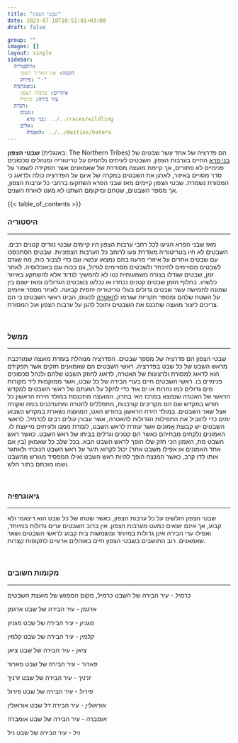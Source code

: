 ```yaml
---
title: "שבטי הצפון"
date: 2023-07-18T18:51:01+03:00
draft: false

group: ""
images: []
layout: single
sidebar:
  היסטוריה:
    הקמה: אין תאריך רשמי
    פירוק: "-"
  גיאוגרפיה:
    איזורים: ערבות הצפון
    עיר בירה: כרמיל
  חברה:
    גזעים: 
      בני פרא: ../../races/wildling
    אלים:
      האטרה: ../../deities/hatera
---
```


**שבטי הצפון** (באנגלית: The Northern Tribes) הם פדרציה של אחד עשר שבטים של [בני פרא](../../races/wildling) החיים בערבות הצפון. השבטים לעיתים נלחמים על טריטוריה ומנהלים סכסוכים פנימיים לא פתורים, אך קיימת מועצה מסודרת של שאמאנים אשר תפקידה לשמור על סדר מסויים באיזור, לארגן את השבטים במקרה של איום על הפדרציה כולה ולדאוג כי המסורת נשמרת. שבטי הצפון קיימים מאז שבני הפרא השתקעו ברחבי כל ערבות הצפון, אך מספר השבטים, שטחם ומיקומם השתנו לא מעט לאורח השנים.

{{< table_of_contents >}}

### היסטוריה

---

מאז שבני הפרא הגיעו לכל רחבי ערבות הצפון היו קיימים שבטי נוודים קטנים רבים. השבטים לא חיו בטריטוריה מוגדרת ונעו לרוחב כל הערבות הצפוניות. שבטים הסתכסכו עם שבטים אחרים על איזורי מרעה בהם נמצאו עכשיו וגם כדי לצבור כוח, מה שגרם לשבטים מסויימים להיכחד ולשבטים מסויימים לגדול, גם בכוח וגם באוכלוסיה. לאחר זמן, שבטים שגדלו בצורה משמעותית נטו לא להמשיך לנדוד אלא להשתקע באיזור כלשהו. בחלוף הזמן שבטים קטנים נכחדו או נבלעו בשבטים הגדולים ומאז ישנם בין שמונה לחמישה עשר שבטים גדולים בעלי טריטוריה יחסית קבועה. לאחר מספר איומים על השטח שלהם ומספר תקריות שגרמו ל[האטרה](../../deities/hatera) לכעוס, הבינו ראשי השבטים כי הם צריכים ליצור מועצה שתכנס את השבטים ותוכל להגן על ערבות הצפון ועל המסורת.

&nbsp;

### ממשל

---

שבטי הצפון הם פדרציה של מספר שבטים. הפדרציה מנוהלת בעזרת מועצה שמורכבת מראש השבט של כל שבט בפדרציה. ראשי השבטים הם שאמאנים חזקים אשר תפקידם הוא לדאוג למסורת ולרצונות של האטרה, לדאוג לחוזק השבט שלהם ולנהל סכסוכים פנימיים בו. ראשי השבטים חיים בערי הבירה של כל שבט, אשר ממוקמות ליד מקורות מים גדולים כמו נהרות או ים אוּד כדי להקל על הגעתם של ראשי השבטים למקדש הראשי של האטרה שנמצא במרכז האי בִתרוֹן. המועצה מתכנסת במולד הירח הראשון כל חודש במקדש שם הם מקריבים קורבנות, מתפללים להטרה ומתעדכנים במה שקורה אצל שאר השבטים. במולד הירח הראשון בחודש האט, המועצה נשארת במקדש כשבוע ימים כדי להוביל את התפילות הגדולות להאטרה, אשר עבורן עולים רבים לכרמיל. לראשי השבטים יש קבוצת אָמוּנים אשר עוזרת לראש השבט, לומדת ממנו ולעיתים מייעצת לו. האמונים נלקחים מבתיהם כאשר הם קטנים וגדלים בביתו של ראש השבט. כאשר ראש השבט מת, האמון הכי חזק שלו הופך לראש השבט הבא. בכל שלב כל שאמאן (בין אם אחד האמונים או אפילו משבט אחר) יכול לקרוא תיגר על ראש השבט הנוכחי ולאתגר אותו לדו קרב, כאשר המנצח הופך להיות ראש השבט ואילו המפסיד מגורש מהשבט ושמו מוכתם בתור חלש.

&nbsp;

### גיאוגרפיה

---

שבטי הצפון חולשים על כל ערבות הצפון, כאשר שטחו של כל שבט הוא דינאמי ולא קבוע, אך אינם יוצאים כמעט מערבות הצפון. אין ברוב השבטים ערים גדולות במיוחד, ואפילו ערי הבירה אינן גדולות במיוחד ומשמשות בית קבוע לראשי השבטים ושאר שאמאנים. רוב התושבים בשבטי הצפון חיים באוהלים ארעיים לתקופות קצרות.

&nbsp;

### מקומות חשובים

---

_כרמיל_ - עיר הבירה של השבט כרמיל, מקום המפגש של מועצת השבטים

_ארגמן_ - עיר הבירה של שבט ארגמן

_מגניון_ - עיר הבירה של שבט מגניון

_קלמין_ - עיר הבירה של שבט קלמין

_ציאן_ - עיר הבירה של שבט ציאן

_פארור_ - עיר הבירה של שבט פארור

_זרניך_ - עיר הבירה של שבט זרניך

_פירול_ - עיר הבירה של שבט פירול

_אוראולין_ - עיר הבירה דל שבט אוראולין

_אומברה_ - עיר הבירה של שבט אומברה

_ניל_ - עיר הבירה של שבט ניל
